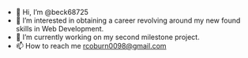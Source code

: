 - 👋 Hi, I’m @beck68725
- 👀 I’m interested in obtaining a career revolving around my new found skills in Web Development.
- 🌱 I’m currently working on my second milestone project.
- 📫 How to reach me 
rcoburn0098@gmail.com

<!---
beck68725/beck68725 is a ✨ special ✨ repository because its `README.md` (this file) appears on your GitHub profile.
You can click the Preview link to take a look at your changes.
--->
